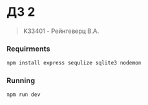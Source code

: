 # ДЗ 2
> K33401 - Рейнгеверц В.А.
>

### Requirments
```bash
npm install express sequlize sqlite3 nodemon
```


### Running

```bash
npm run dev
```